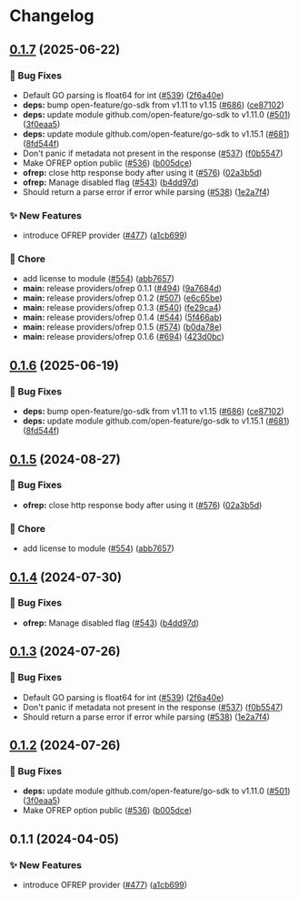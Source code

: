 # Changelog

## [0.1.7](https://github.com/gdegiorgio/go-sdk-contrib/compare/providers/ofrep-v0.1.6...providers/ofrep/v0.1.7) (2025-06-22)


### 🐛 Bug Fixes

* Default GO parsing is float64 for int ([#539](https://github.com/gdegiorgio/go-sdk-contrib/issues/539)) ([2f6a40e](https://github.com/gdegiorgio/go-sdk-contrib/commit/2f6a40e6a6ffa75ac583aaaee6a937d8ab10ca19))
* **deps:** bump open-feature/go-sdk from v1.11 to v1.15 ([#686](https://github.com/gdegiorgio/go-sdk-contrib/issues/686)) ([ce87102](https://github.com/gdegiorgio/go-sdk-contrib/commit/ce871021d0c45d3c992bb00b33c8b7a8e337e9a3))
* **deps:** update module github.com/open-feature/go-sdk to v1.11.0 ([#501](https://github.com/gdegiorgio/go-sdk-contrib/issues/501)) ([3f0eaa5](https://github.com/gdegiorgio/go-sdk-contrib/commit/3f0eaa575500baa663dc24dbfc6cf8214565471f))
* **deps:** update module github.com/open-feature/go-sdk to v1.15.1 ([#681](https://github.com/gdegiorgio/go-sdk-contrib/issues/681)) ([8fd544f](https://github.com/gdegiorgio/go-sdk-contrib/commit/8fd544ff81fd25eed655a214aa1ae1906a436f0d))
* Don't panic if metadata not present in the response ([#537](https://github.com/gdegiorgio/go-sdk-contrib/issues/537)) ([f0b5547](https://github.com/gdegiorgio/go-sdk-contrib/commit/f0b554746934b496902563c2fdf7cb68bf8e2f1d))
* Make OFREP option public ([#536](https://github.com/gdegiorgio/go-sdk-contrib/issues/536)) ([b005dce](https://github.com/gdegiorgio/go-sdk-contrib/commit/b005dce8126476fb893914f0b631305015dee91f))
* **ofrep:** close http response body after using it ([#576](https://github.com/gdegiorgio/go-sdk-contrib/issues/576)) ([02a3b5d](https://github.com/gdegiorgio/go-sdk-contrib/commit/02a3b5d17e402573384f65efcc0b32e7863dd8e6))
* **ofrep:** Manage disabled flag ([#543](https://github.com/gdegiorgio/go-sdk-contrib/issues/543)) ([b4dd97d](https://github.com/gdegiorgio/go-sdk-contrib/commit/b4dd97d06fad07afdfb4cb725194f558e0a685b1))
* Should return a parse error if error while parsing ([#538](https://github.com/gdegiorgio/go-sdk-contrib/issues/538)) ([1e2a7f4](https://github.com/gdegiorgio/go-sdk-contrib/commit/1e2a7f4abb2fb48ca5047b7e4aa16cfc50a199a8))


### ✨ New Features

* introduce OFREP provider   ([#477](https://github.com/gdegiorgio/go-sdk-contrib/issues/477)) ([a1cb699](https://github.com/gdegiorgio/go-sdk-contrib/commit/a1cb699d4903502797a1184b79372b45ac1ef0b2))


### 🧹 Chore

* add license to module ([#554](https://github.com/gdegiorgio/go-sdk-contrib/issues/554)) ([abb7657](https://github.com/gdegiorgio/go-sdk-contrib/commit/abb76571c373582f36837587400104eb754c01b9))
* **main:** release providers/ofrep 0.1.1 ([#494](https://github.com/gdegiorgio/go-sdk-contrib/issues/494)) ([9a7684d](https://github.com/gdegiorgio/go-sdk-contrib/commit/9a7684dccef7af3049ee60d976447a499a450c92))
* **main:** release providers/ofrep 0.1.2 ([#507](https://github.com/gdegiorgio/go-sdk-contrib/issues/507)) ([e6c65be](https://github.com/gdegiorgio/go-sdk-contrib/commit/e6c65beb55860aace432762d02d6737e45442543))
* **main:** release providers/ofrep 0.1.3 ([#540](https://github.com/gdegiorgio/go-sdk-contrib/issues/540)) ([fe29ca4](https://github.com/gdegiorgio/go-sdk-contrib/commit/fe29ca472f63b394a7d01031fad5b5f9d58b6781))
* **main:** release providers/ofrep 0.1.4 ([#544](https://github.com/gdegiorgio/go-sdk-contrib/issues/544)) ([5f466ab](https://github.com/gdegiorgio/go-sdk-contrib/commit/5f466ab70a56e91de2783705145609e3c65a3898))
* **main:** release providers/ofrep 0.1.5 ([#574](https://github.com/gdegiorgio/go-sdk-contrib/issues/574)) ([b0da78e](https://github.com/gdegiorgio/go-sdk-contrib/commit/b0da78e65a2d1f8b5ef4663ad3a04fe45c249846))
* **main:** release providers/ofrep 0.1.6 ([#694](https://github.com/gdegiorgio/go-sdk-contrib/issues/694)) ([423d0bc](https://github.com/gdegiorgio/go-sdk-contrib/commit/423d0bc778a2f823558ae1108ac25b62ab8ba634))

## [0.1.6](https://github.com/open-feature/go-sdk-contrib/compare/providers/ofrep/v0.1.5...providers/ofrep/v0.1.6) (2025-06-19)


### 🐛 Bug Fixes

* **deps:** bump open-feature/go-sdk from v1.11 to v1.15 ([#686](https://github.com/open-feature/go-sdk-contrib/issues/686)) ([ce87102](https://github.com/open-feature/go-sdk-contrib/commit/ce871021d0c45d3c992bb00b33c8b7a8e337e9a3))
* **deps:** update module github.com/open-feature/go-sdk to v1.15.1 ([#681](https://github.com/open-feature/go-sdk-contrib/issues/681)) ([8fd544f](https://github.com/open-feature/go-sdk-contrib/commit/8fd544ff81fd25eed655a214aa1ae1906a436f0d))

## [0.1.5](https://github.com/open-feature/go-sdk-contrib/compare/providers/ofrep/v0.1.4...providers/ofrep/v0.1.5) (2024-08-27)


### 🐛 Bug Fixes

* **ofrep:** close http response body after using it ([#576](https://github.com/open-feature/go-sdk-contrib/issues/576)) ([02a3b5d](https://github.com/open-feature/go-sdk-contrib/commit/02a3b5d17e402573384f65efcc0b32e7863dd8e6))


### 🧹 Chore

* add license to module ([#554](https://github.com/open-feature/go-sdk-contrib/issues/554)) ([abb7657](https://github.com/open-feature/go-sdk-contrib/commit/abb76571c373582f36837587400104eb754c01b9))

## [0.1.4](https://github.com/open-feature/go-sdk-contrib/compare/providers/ofrep/v0.1.3...providers/ofrep/v0.1.4) (2024-07-30)


### 🐛 Bug Fixes

* **ofrep:** Manage disabled flag ([#543](https://github.com/open-feature/go-sdk-contrib/issues/543)) ([b4dd97d](https://github.com/open-feature/go-sdk-contrib/commit/b4dd97d06fad07afdfb4cb725194f558e0a685b1))

## [0.1.3](https://github.com/open-feature/go-sdk-contrib/compare/providers/ofrep/v0.1.2...providers/ofrep/v0.1.3) (2024-07-26)


### 🐛 Bug Fixes

* Default GO parsing is float64 for int ([#539](https://github.com/open-feature/go-sdk-contrib/issues/539)) ([2f6a40e](https://github.com/open-feature/go-sdk-contrib/commit/2f6a40e6a6ffa75ac583aaaee6a937d8ab10ca19))
* Don't panic if metadata not present in the response ([#537](https://github.com/open-feature/go-sdk-contrib/issues/537)) ([f0b5547](https://github.com/open-feature/go-sdk-contrib/commit/f0b554746934b496902563c2fdf7cb68bf8e2f1d))
* Should return a parse error if error while parsing ([#538](https://github.com/open-feature/go-sdk-contrib/issues/538)) ([1e2a7f4](https://github.com/open-feature/go-sdk-contrib/commit/1e2a7f4abb2fb48ca5047b7e4aa16cfc50a199a8))

## [0.1.2](https://github.com/open-feature/go-sdk-contrib/compare/providers/ofrep/v0.1.1...providers/ofrep/v0.1.2) (2024-07-26)


### 🐛 Bug Fixes

* **deps:** update module github.com/open-feature/go-sdk to v1.11.0 ([#501](https://github.com/open-feature/go-sdk-contrib/issues/501)) ([3f0eaa5](https://github.com/open-feature/go-sdk-contrib/commit/3f0eaa575500baa663dc24dbfc6cf8214565471f))
* Make OFREP option public ([#536](https://github.com/open-feature/go-sdk-contrib/issues/536)) ([b005dce](https://github.com/open-feature/go-sdk-contrib/commit/b005dce8126476fb893914f0b631305015dee91f))

## 0.1.1 (2024-04-05)


### ✨ New Features

* introduce OFREP provider   ([#477](https://github.com/open-feature/go-sdk-contrib/issues/477)) ([a1cb699](https://github.com/open-feature/go-sdk-contrib/commit/a1cb699d4903502797a1184b79372b45ac1ef0b2))

